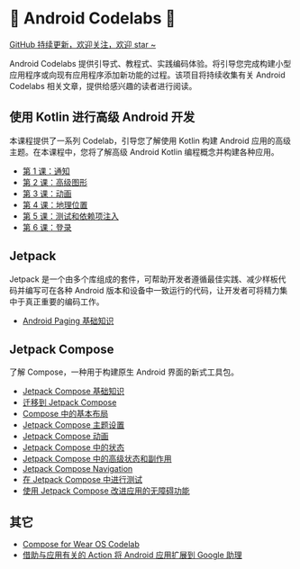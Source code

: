 # 🤖 Android Codelabs 🤖

[GitHub 持续更新，欢迎关注，欢迎 star ~](https://github.com/smallmarker/AndroidCodelabs)

Android Codelabs 提供引导式、教程式、实践编码体验。将引导您完成构建小型应用程序或向现有应用程序添加新功能的过程。该项目将持续收集有关 Android Codelabs 相关文章，提供给感兴趣的读者进行阅读。

## 使用 Kotlin 进行高级 Android 开发

本课程提供了一系列 Codelab，引导您了解使用 Kotlin 构建 Android 应用的高级主题。在本课程中，您将了解高级 Android Kotlin 编程概念并构建各种应用。

- [第 1 课：通知]()
- [第 2 课：高级图形]()
- [第 3 课：动画]()
- [第 4 课：地理位置]()
- [第 5 课：测试和依赖项注入]()
- [第 6 课：登录]()

## Jetpack 
Jetpack 是一个由多个库组成的套件，可帮助开发者遵循最佳实践、减少样板代码并编写可在各种 Android 版本和设备中一致运行的代码，让开发者可将精力集中于真正重要的编码工作。
- [Android Paging 基础知识](https://github.com/smallmarker/AndroidCodelabs/blob/main/resume/jetpack/Android%20Paging%20%E5%9F%BA%E7%A1%80%E7%9F%A5%E8%AF%86.md)

## Jetpack Compose
了解 Compose，一种用于构建原生 Android 界面的新式工具包。  
- [Jetpack Compose 基础知识](https://github.com/smallmarker/AndroidCodelabs/blob/main/resume/jetpack_compose/Jetpack%20Compose%20%E5%9F%BA%E7%A1%80%E7%9F%A5%E8%AF%86.md)
- [迁移到 Jetpack Compose](https://github.com/smallmarker/AndroidCodelabs/blob/main/resume/jetpack_compose/%E8%BF%81%E7%A7%BB%E5%88%B0%20Jetpack%20Compose.md)
- [Compose 中的基本布局](https://github.com/smallmarker/AndroidCodelabs/blob/main/resume/jetpack_compose/Compose%20%E4%B8%AD%E7%9A%84%E5%9F%BA%E6%9C%AC%E5%B8%83%E5%B1%80.md)
- [Jetpack Compose 主题设置](https://github.com/smallmarker/AndroidCodelabs/blob/main/resume/jetpack_compose/Jetpack%20Compose%20%E4%B8%BB%E9%A2%98%E8%AE%BE%E7%BD%AE.md)
- [Jetpack Compose 动画](https://github.com/smallmarker/AndroidCodelabs/blob/main/resume/jetpack_compose/%E5%9C%A8%20Jetpack%20Compose%20%E4%B8%AD%E4%B8%BA%E5%85%83%E7%B4%A0%E6%B7%BB%E5%8A%A0%E5%8A%A8%E7%94%BB%E6%95%88%E6%9E%9C.md)
- [Jetpack Compose 中的状态](https://github.com/smallmarker/AndroidCodelabs/blob/main/resume/jetpack_compose/Jetpack%20Compose%20%E4%B8%AD%E7%9A%84%E7%8A%B6%E6%80%81.md)
- [Jetpack Compose 中的高级状态和副作用](https://github.com/smallmarker/AndroidCodelabs/blob/main/resume/jetpack_compose/Jetpack%20Compose%20%E4%B8%AD%E7%9A%84%E9%AB%98%E7%BA%A7%E7%8A%B6%E6%80%81%E5%92%8C%E9%99%84%E5%B8%A6%E6%95%88%E5%BA%94.md)
- [Jetpack Compose Navigation](https://github.com/smallmarker/AndroidCodelabs/blob/main/resume/jetpack_compose/Jetpack%20Compose%20Navigation.md)
- [在 Jetpack Compose 中进行测试](https://github.com/smallmarker/AndroidCodelabs/blob/main/resume/jetpack_compose/%E5%9C%A8%20Jetpack%20Compose%20%E4%B8%AD%E8%BF%9B%E8%A1%8C%E6%B5%8B%E8%AF%95.md)
- [使用 Jetpack Compose 改进应用的无障碍功能](https://github.com/smallmarker/AndroidCodelabs/blob/main/resume/jetpack_compose/%20%E4%BD%BF%E7%94%A8%20Jetpack%20Compose%20%E6%94%B9%E8%BF%9B%E5%BA%94%E7%94%A8%E7%9A%84%E6%97%A0%E9%9A%9C%E7%A2%8D%E5%8A%9F%E8%83%BD.md)

## 其它
- [Compose for Wear OS Codelab](https://github.com/smallmarker/AndroidCodelabs/blob/main/resume/Compose%20for%20Wear%20OS%20Codelab.md)
- [借助与应用有关的 Action 将 Android 应用扩展到 Google 助理](https://github.com/smallmarker/AndroidCodelabs/blob/main/resume/%E5%80%9F%E5%8A%A9%E4%B8%8E%E5%BA%94%E7%94%A8%E6%9C%89%E5%85%B3%E7%9A%84%20Action%20%E5%B0%86%20Android%20%E5%BA%94%E7%94%A8%E6%89%A9%E5%B1%95%E5%88%B0%20Google%20%E5%8A%A9%E7%90%86.md)
